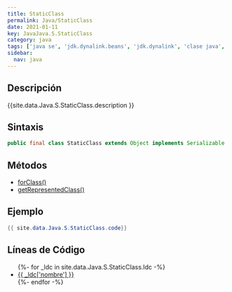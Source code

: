 ```yaml
---
title: StaticClass
permalink: Java/StaticClass
date: 2021-01-11
key: JavaJava.S.StaticClass
category: java
tags: ['java se', 'jdk.dynalink.beans', 'jdk.dynalink', 'clase java', 'Java 1.0']
sidebar: 
  nav: java
---
```


## Descripción
{{site.data.Java.S.StaticClass.description }}

## Sintaxis
~~~java
public final class StaticClass extends Object implements Serializable
~~~

## Métodos
* [forClass()](/Java/StaticClass/forClass)
* [getRepresentedClass()](/Java/StaticClass/getRepresentedClass)

## Ejemplo
~~~java
{{ site.data.Java.S.StaticClass.code}}
~~~

## Líneas de Código
<ul>
{%- for _ldc in site.data.Java.S.StaticClass.ldc -%}
   <li>
       <a href="{{_ldc['url'] }}">{{ _ldc['nombre'] }}</a>
   </li>
{%- endfor -%}
</ul>
